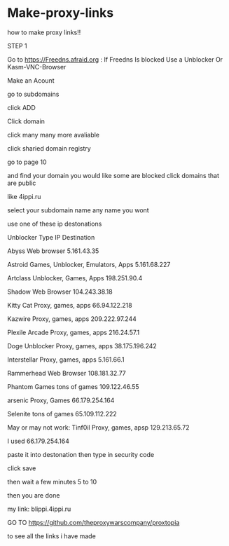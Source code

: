 # Make-proxy-links
how to make proxy links!!

STEP 1 

Go to https://Freedns.afraid.org : If Freedns Is blocked Use a Unblocker Or Kasm-VNC-Browser

 Make an Acount 

 go to subdomains

 click ADD

 Click domain

 click many many more avaliable 

 click sharied domain registry 

 go to page 10 

 and find your domain you would like some are blocked 
click domains that are public

like 4ippi.ru 

select your subdomain name any name you wont

use one of these ip destonations

Unblocker	Type	IP Destination

Abyss	Web browser	5.161.43.35

Astroid	Games, Unblocker, Emulators, Apps	5.161.68.227

Artclass	Unblocker, Games, Apps	198.251.90.4

Shadow	Web Browser	104.243.38.18

Kitty Cat	Proxy, games, apps	66.94.122.218

Kazwire	Proxy, games, apps	209.222.97.244

Plexile Arcade	Proxy, games, apps	216.24.57.1

Doge Unblocker	Proxy, games, apps	38.175.196.242

Interstellar	Proxy, games, apps	5.161.66.1

Rammerhead	Web Browser	108.181.32.77

Phantom Games	tons of games	109.122.46.55

arsenic	Proxy, Games	66.179.254.164

Selenite	tons of games	65.109.112.222

May or may not work: Tinf0il	Proxy, games, apsp	129.213.65.72



I used 66.179.254.164

paste it into destonation then type in security code

click save 

then wait a few minutes 5 to 10 

then you are done 

my link:	blippi.4ippi.ru




GO TO https://github.com/theproxywarscompany/proxtopia

to see all the links i have made 

